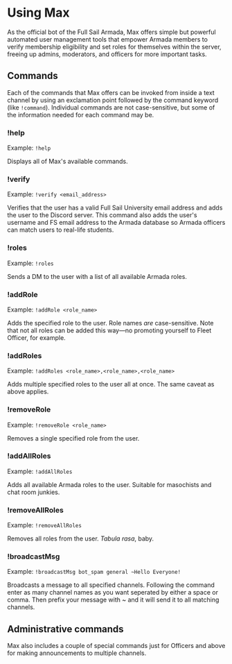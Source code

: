 # Using Max

As the official bot of the Full Sail Armada, Max offers simple but powerful automated user management tools that empower Armada members to verify membership eligibility and set roles for themselves within the server, freeing up admins, moderators, and officers for more important tasks.

## Commands

Each of the commands that Max offers can be invoked from inside a text channel by using an exclamation point followed by the command keyword (like `!command`). Individual commands are not case-sensitive, but some of the information needed for each command may be.

### !help

Example: `!help`

Displays all of Max's available commands.

### !verify

Example: `!verify <email_address>`

Verifies that the user has a valid Full Sail University email address and adds the user to the Discord server. This command also adds the user's username and FS email address to the Armada database so Armada officers can match users to real-life students.

### !roles

Example: `!roles`

Sends a DM to the user with a list of all available Armada roles.

### !addRole

Example: `!addRole <role_name>`

Adds the specified role to the user. Role names _are_ case-sensitive. Note that not all roles can be added this way—no promoting yourself to Fleet Officer, for example.

### !addRoles

Example: `!addRoles <role_name>,<role_name>,<role_name>`

Adds multiple specified roles to the user all at once. The same caveat as above applies.

### !removeRole

Example: `!removeRole <role_name>`

Removes a single specified role from the user.

### !addAllRoles

Example: `!addAllRoles`

Adds all available Armada roles to the user. Suitable for masochists and chat room junkies.

### !removeAllRoles

Example: `!removeAllRoles`

Removes all roles from the user. _Tabula rasa_, baby.


### !broadcastMsg

Example: `!broadcastMsg bot_spam general ~Hello Everyone!`

Broadcasts a message to all specified channels. Following the command enter as many channel names as you want seperated by either a space or comma. Then prefix your message with ~ and it will send it to all matching channels.


## Administrative commands

Max also includes a couple of special commands just for Officers and above for making announcements to multiple channels.
